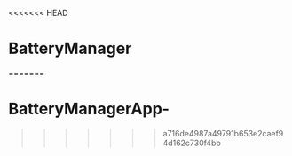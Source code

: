 <<<<<<< HEAD
# BatteryManager
=======
# BatteryManagerApp-
>>>>>>> a716de4987a49791b653e2caef94d162c730f4bb
